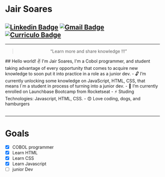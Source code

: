 # Jair Soares
[![Linkedin Badge](https://img.shields.io/badge/-JairSoares-blue?style=flat-square&logo=Linkedin&logoColor=white&link=https://https://www.linkedin.com/in/jair-de-oliveira-soares-512099106/)](https://www.linkedin.com/in/jair-de-oliveira-soares-512099106/)
[![Gmail Badge](https://img.shields.io/badge/-javaosoares@gmail.com-c14438?style=flat-square&logo=Gmail&logoColor=white&link=mailto:javaosoares@gmail.com)](mailto:javaosoares@gmail.com)
[![Curriculo Badge](https://img.shields.io/badge/-JairSoares-blue?style=flat-square&logo=Linkedin&logoColor=white&link=https://https://javasoares.github.io/)](https://javasoares.github.io/)
---
<hr>
<blockquote align="center">“Learn more and share knowledge !!!”</blockquote>
## Hello world! ✌️
I'm Jair Soares, 
I'm a Cobol programmer, and student taking advantage of every opportunity that comes to acquire new knowledge to soon put it into practice in a role as a junior dev. 
- 🔓  I’m currently unlocking some knowledge on JavaScript, HTML, CSS, that means I´m a student in process of turning into a junior dev.
- 🚀 I’m currently enrolled on Launchbase Bootcamp from Rocketseat 
- ⚡ Studing Technologies: Javascript, HTML, CSS.
- 😍 Love coding, dogs, and hamburgers
<br><br>

<hr>

# Goals

-[x] COBOL programmer
-[x] Learn HTML
-[x] Learn CSS
-[x] Learn Javascript
-[ ] junior Dev 
